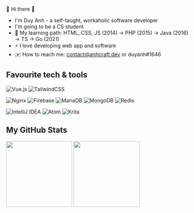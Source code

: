 :cherry_blossom: Hi there 👋

- I'm Duy Anh - a self-taught, workaholic software developer
- I'm going to be a CS student
- :triangular_flag_on_post:	My learning path: HTML, CSS, JS (2014) → PHP (2015) → Java (2016) → TS → Go (2021)
- :zap: I love developing web app and software
- :envelope: How to reach me: contact@anhcraft.dev or duyanh#1646

## Favourite tech & tools

![Vue.js](https://img.shields.io/badge/vuejs-%2335495e.svg?style=flat-square&logo=vuedotjs&logoColor=%234FC08D)
![TailwindCSS](https://img.shields.io/badge/tailwindcss-%2338B2AC.svg?style=flat-square&logo=tailwind-css&logoColor=white)

![Nginx](https://img.shields.io/badge/nginx-%23009639.svg?style=flat-square&logo=nginx&logoColor=white)
![Firebase](https://img.shields.io/badge/firebase-%23039BE5.svg?style=flat-square&logo=firebase)
![MariaDB](https://img.shields.io/badge/MariaDB-003545?style=flat-square&logo=mariadb&logoColor=white)
![MongoDB](https://img.shields.io/badge/MongoDB-%234ea94b.svg?style=flat-square&logo=mongodb&logoColor=white)
![Redis](https://img.shields.io/badge/redis-%23DD0031.svg?style=flat-square&logo=redis&logoColor=white)

![IntelliJ IDEA](https://img.shields.io/badge/IntelliJIDEA-000000.svg?style=flat-square&logo=intellij-idea&logoColor=white)
![Atom](https://img.shields.io/badge/Atom-%2366595C.svg?style=flat-square&logo=atom&logoColor=white)
![Krita](https://img.shields.io/badge/Krita-203759?style=flat-square&logo=krita&logoColor=EEF37B)

## My GitHub Stats

<div align="left">
  <img height="180em" src="https://github-readme-stats.vercel.app/api?username=anhcraft&count_private=true&show_icons=true&theme=dracula" />  
  <img height="180em" src="https://github-readme-stats.vercel.app/api/top-langs/?username=anhcraft&theme=dracula&layout=compact&langs_count=10" />
</div>
